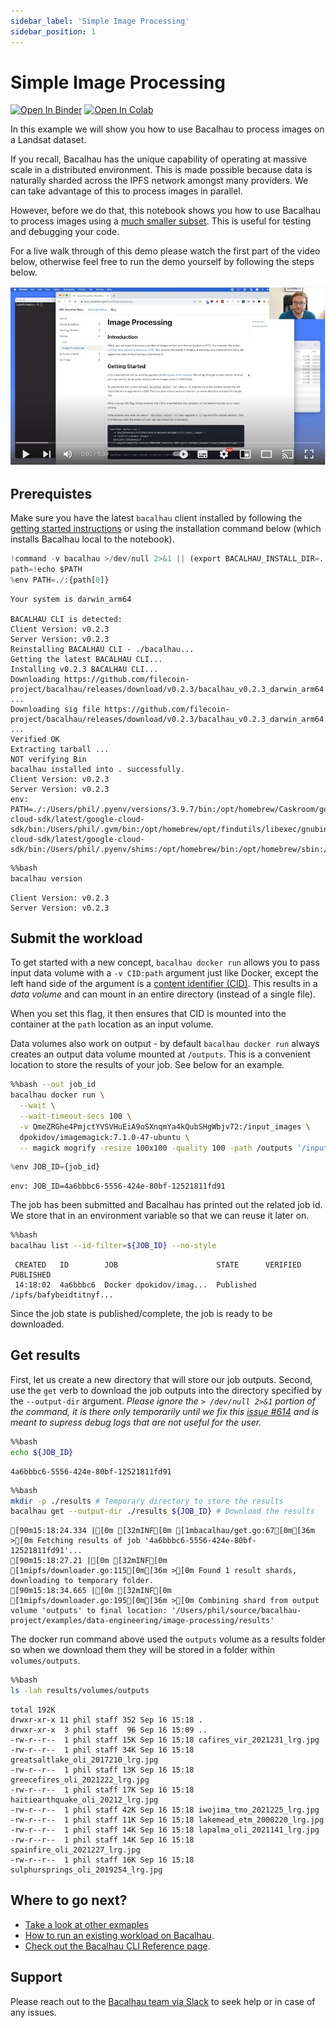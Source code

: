 ```yaml
---
sidebar_label: 'Simple Image Processing'
sidebar_position: 1
---
```

# Simple Image Processing

[![Open In Binder](https://mybinder.org/badge.svg)](https://mybinder.org/v2/gh/bacalhau-project/examples/HEAD?labpath=data-engineering%2Fimage-processing%2Findex.ipynb)
[![Open In Colab](https://colab.research.google.com/assets/colab-badge.svg)](https://colab.research.google.com/github/bacalhau-project/examples/blob/main/data-engineering/image-processing/index.ipynb])

In this example we will show you how to use Bacalhau to process images on a Landsat dataset.

If you recall, Bacalhau has the unique capability of operating at massive scale in a distributed environment. This is made possible because data is naturally sharded across the IPFS network amongst many providers. We can take advantage of this to process images in parallel.

However, before we do that, this notebook shows you how to use Bacalhau to process images using a [much smaller subset](https://cloudflare-ipfs.com/ipfs/QmeZRGhe4PmjctYVSVHuEiA9oSXnqmYa4kQubSHgWbjv72). This is useful for testing and debugging your code.

For a live walk through of this demo please watch the first part of the video below, otherwise feel free to run the demo yourself by following the steps below.

[![Bacalhau Intro Video](/img/Bacalhau_Intro_Video_thumbnail.jpg)](https://www.youtube.com/watch?v=wkOh05J5qgA)

## Prerequistes

Make sure you have the latest `bacalhau` client installed by following the [getting started instructions](../../../getting-started/installation) or using the installation command below (which installs Bacalhau local to the notebook).


```python
!command -v bacalhau >/dev/null 2>&1 || (export BACALHAU_INSTALL_DIR=.; curl -sL https://get.bacalhau.org/install.sh | bash)
path=!echo $PATH
%env PATH=./:{path[0]}
```

    Your system is darwin_arm64
    
    BACALHAU CLI is detected:
    Client Version: v0.2.3
    Server Version: v0.2.3
    Reinstalling BACALHAU CLI - ./bacalhau...
    Getting the latest BACALHAU CLI...
    Installing v0.2.3 BACALHAU CLI...
    Downloading https://github.com/filecoin-project/bacalhau/releases/download/v0.2.3/bacalhau_v0.2.3_darwin_arm64.tar.gz ...
    Downloading sig file https://github.com/filecoin-project/bacalhau/releases/download/v0.2.3/bacalhau_v0.2.3_darwin_arm64.tar.gz.signature.sha256 ...
    Verified OK
    Extracting tarball ...
    NOT verifying Bin
    bacalhau installed into . successfully.
    Client Version: v0.2.3
    Server Version: v0.2.3
    env: PATH=./:/Users/phil/.pyenv/versions/3.9.7/bin:/opt/homebrew/Caskroom/google-cloud-sdk/latest/google-cloud-sdk/bin:/Users/phil/.gvm/bin:/opt/homebrew/opt/findutils/libexec/gnubin:/opt/homebrew/opt/coreutils/libexec/gnubin:/opt/homebrew/Caskroom/google-cloud-sdk/latest/google-cloud-sdk/bin:/Users/phil/.pyenv/shims:/opt/homebrew/bin:/opt/homebrew/sbin:/usr/local/bin:/usr/bin:/bin:/usr/sbin:/sbin:/usr/local/MacGPG2/bin:/Users/phil/.nexustools



```bash
%%bash
bacalhau version
```

    Client Version: v0.2.3
    Server Version: v0.2.3


## Submit the workload

To get started with a new concept, `bacalhau docker run` allows you to pass input data volume with a `-v CID:path` argument just like Docker, except the left hand side of the argument is a [content identifier (CID)](https://github.com/multiformats/cid).
This results in a *data volume* and can mount in an entire directory (instead of a single file).

When you set this flag, it then ensures that CID is mounted into the container at the `path` location as an input volume.

Data volumes also work on output - by default `bacalhau docker run` always creates an output data volume mounted at `/outputs`.
This is a convenient location to store the results of your job. See below for an example.


```bash
%%bash --out job_id
bacalhau docker run \
  --wait \
  --wait-timeout-secs 100 \
  -v QmeZRGhe4PmjctYVSVHuEiA9oSXnqmYa4kQubSHgWbjv72:/input_images \
  dpokidov/imagemagick:7.1.0-47-ubuntu \
  -- magick mogrify -resize 100x100 -quality 100 -path /outputs '/input_images/*.jpg'
```


```python
%env JOB_ID={job_id}
```

    env: JOB_ID=4a6bbbc6-5556-424e-80bf-12521811fd91


The job has been submitted and Bacalhau has printed out the related job id.
We store that in an environment variable so that we can reuse it later on.


```bash
%%bash
bacalhau list --id-filter=${JOB_ID} --no-style
```

     CREATED   ID        JOB                      STATE      VERIFIED  PUBLISHED               
     14:18:02  4a6bbbc6  Docker dpokidov/imag...  Published            /ipfs/bafybeidtitnyf... 


Since the job state is published/complete, the job is ready to be downloaded.

## Get results

First, let us create a new directory that will store our job outputs.
Second, use the `get` verb to download the job outputs into the directory specified by the `--output-dir` argument.
_Please ignore the `> /dev/null 2>&1` portion of the command, it is there only temporarily until we fix this [issue #614](https://github.com/filecoin-project/bacalhau/issues/614) and is meant to supress debug logs that are not useful for the user._


```bash
%%bash
echo ${JOB_ID}
```

    4a6bbbc6-5556-424e-80bf-12521811fd91



```bash
%%bash
mkdir -p ./results # Temporary directory to store the results
bacalhau get --output-dir ./results ${JOB_ID} # Download the results
```

    [90m15:18:24.334 |[0m [32mINF[0m [1mbacalhau/get.go:67[0m[36m >[0m Fetching results of job '4a6bbbc6-5556-424e-80bf-12521811fd91'...
    [90m15:18:27.21 |[0m [32mINF[0m [1mipfs/downloader.go:115[0m[36m >[0m Found 1 result shards, downloading to temporary folder.
    [90m15:18:34.665 |[0m [32mINF[0m [1mipfs/downloader.go:195[0m[36m >[0m Combining shard from output volume 'outputs' to final location: '/Users/phil/source/bacalhau-project/examples/data-engineering/image-processing/results'


The docker run command above used the `outputs` volume as a results folder so when we download them they will be stored in a  folder within `volumes/outputs`.


```bash
%%bash
ls -lah results/volumes/outputs
```

    total 192K
    drwxr-xr-x 11 phil staff 352 Sep 16 15:18 .
    drwxr-xr-x  3 phil staff  96 Sep 16 15:09 ..
    -rw-r--r--  1 phil staff 15K Sep 16 15:18 cafires_vir_2021231_lrg.jpg
    -rw-r--r--  1 phil staff 34K Sep 16 15:18 greatsaltlake_oli_2017210_lrg.jpg
    -rw-r--r--  1 phil staff 13K Sep 16 15:18 greecefires_oli_2021222_lrg.jpg
    -rw-r--r--  1 phil staff 17K Sep 16 15:18 haitiearthquake_oli_20212_lrg.jpg
    -rw-r--r--  1 phil staff 42K Sep 16 15:18 iwojima_tmo_2021225_lrg.jpg
    -rw-r--r--  1 phil staff 11K Sep 16 15:18 lakemead_etm_2000220_lrg.jpg
    -rw-r--r--  1 phil staff 14K Sep 16 15:18 lapalma_oli_2021141_lrg.jpg
    -rw-r--r--  1 phil staff 14K Sep 16 15:18 spainfire_oli_2021227_lrg.jpg
    -rw-r--r--  1 phil staff 16K Sep 16 15:18 sulphursprings_oli_2019254_lrg.jpg


## Where to go next?

* [Take a look at other exmaples](..)
* [How to run an existing workload on Bacalhau](../../../getting-started/workload-onboarding).
* [Check out the Bacalhau CLI Reference page](../../../all-flags).

## Support

Please reach out to the [Bacalhau team via Slack](https://filecoinproject.slack.com/archives/C02RLM3JHUY) to seek help or in case of any issues.
